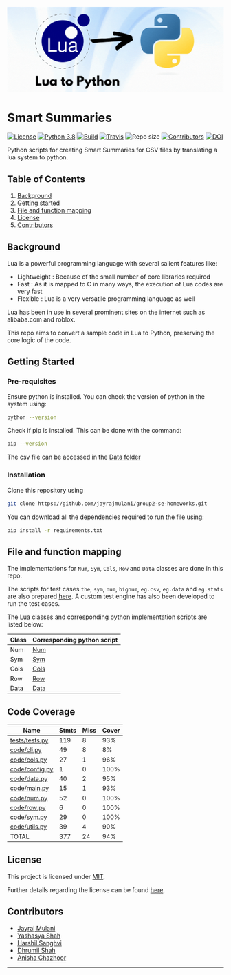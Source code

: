 ![Intro page](./images/lua-to-python2.gif)

# Smart Summaries

[![License](https://img.shields.io/github/license/jayrajmulani/group1-se-homeworks)](https://github.com/jayrajmulani/group2-se-homeworks/blob/main/LICENSE)
[![Python 3.8](https://img.shields.io/badge/python-3.8-blue.svg)](https://www.python.org/downloads/release/python-3100/)
[![Build](https://github.com/jayrajmulani/group1-se-homeworks/actions/workflows/auto-test.yml/badge.svg)](https://github.com/jayrajmulani/group1-se-homeworks/actions/workflows/auto-test.yml)
[![Travis](https://app.travis-ci.com/jayrajmulani/group1-se-homeworks.svg?branch=main)](https://app.travis-ci.com/github/jayrajmulani/group2-se-homeworks/pull_requests)
![Repo size](https://img.shields.io/github/repo-size/jayrajmulani/group1-se-homeworks)
[![Contributors](https://img.shields.io/github/contributors/jayrajmulani/group1-se-homeworks.svg)](https://github.com/jayrajmulani/group2-se-hw1/graphs/contributors)
[![DOI](https://zenodo.org/badge/532305928.svg)](https://zenodo.org/badge/latestdoi/532305928)

Python scripts for creating Smart Summaries for CSV files by translating a lua system to python.

## Table of Contents

1. [Background](#background)
2. [Getting started](#getting-started)
3. [File and function mapping](#file-and-function-mapping)
4. [License](#license)
5. [Contributors](#contributors)

## Background

Lua is a powerful programming language with several salient features like:

- Lightweight : Because of the small number of core libraries required
- Fast : As it is mapped to C in many ways, the execution of Lua codes are very fast
- Flexible : Lua is a very versatile programming language as well

Lua has been in use in several prominent sites on the internet such as alibaba.com and roblox.

This repo aims to convert a sample code in Lua to Python, preserving the core logic of the code.

## Getting Started

### Pre-requisites

Ensure python is installed. You can check the version of python in the system using:

```bash
python --version
```

Check if pip is installed. This can be done with the command:

```bash
pip --version
```

The csv file can be accessed in the [Data folder](./data/file.csv)

### Installation

Clone this repository using

```bash
git clone https://github.com/jayrajmulani/group2-se-homeworks.git
```

You can download all the dependencies required to run the file using:

```bash
pip install -r requirements.txt
```

## File and function mapping

The implementations for `Num`, `Sym`, `Cols`, `Row` and `Data` classes are done in this repo.

The scripts for test cases `the`, `sym`, `num`, `bignum`, `eg.csv`, `eg.data` and `eg.stats` are also prepared [here](./tests/tests.py). A custom test engine has also been developed to run the test cases.

The Lua classes and corresponding python implementation scripts are listed below:

| Class | Corresponding python script |
| ----- | --------------------------- |
| Num   | [Num](./code/num.py)        |
| Sym   | [Sym](./code/sym.py)        |
| Cols  | [Cols](./code/cols.py)      |
| Row   | [Row](./code/row.py)        |
| Data  | [Data](./code/data.py)      |

## Code Coverage

| Name                               | Stmts | Miss | Cover |
| ---------------------------------- | ----- | ---- | ----- |
| [tests/tests.py](./tests/tests.py) | 119   | 8    | 93%   |
| [code/cli.py](./code/cli.py)       | 49    | 8    | 8%    |
| [code/cols.py](./code/cols.py)     | 27    | 1    | 96%   |
| [code/config.py](./code/config.py) | 1     | 0    | 100%  |
| [code/data.py](./code/data.py)     | 40    | 2    | 95%   |
| [code/main.py](./code/main.py)     | 15    | 1    | 93%   |
| [code/num.py](./code/num.py)       | 52    | 0    | 100%  |
| [code/row.py](./code/row.py)       | 6     | 0    | 100%  |
| [code/sym.py](./code/sym.py)       | 29    | 0    | 100%  |
| [code/utils.py](./code/utils.py)   | 39    | 4    | 90%   |
| TOTAL                              | 377   | 24   | 94%   |

## License

This project is licensed under [MIT](https://mit-license.org/).

Further details regarding the license can be found [here](https://github.com/jayrajmulani/group1-se-homeworks/blob/main/LICENSE).

## Contributors

- [Jayraj Mulani](https://github.com/jayrajmulani)
- [Yashasya Shah](https://github.com/Yashasya)
- [Harshil Sanghvi](https://github.com/Harshil47)
- [Dhrumil Shah](https://github.com/Dhrumil0310)
- [Anisha Chazhoor](https://github.com/anishasc99)

---
